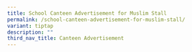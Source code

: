 ```yaml
---
title: School Canteen Advertisement for Muslim Stall
permalink: /school-canteen-advertisement-for-muslim-stall/
variant: tiptap
description: ""
third_nav_title: Canteen Advertisement
---
```

